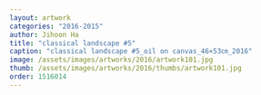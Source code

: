 ```yaml
---
layout: artwork
categories: "2016-2015"
author: Jihoon Ha
title: "classical landscape #5"
caption: "classical landscape #5_oil on canvas_46×53㎝_2016"
image: /assets/images/artworks/2016/artwork101.jpg
thumb: /assets/images/artworks/2016/thumbs/artwork101.jpg
order: 1516014
---
```

